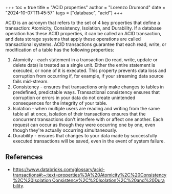 +++
toc = true
title = "ACID properties"
author = "Lorenzo Drumond"
date = "2024-10-07T11:45:57"
tags = ["database",  "acid"]
+++



ACID is an acronym that refers to the set of 4 key properties that define a transaction: Atomicity, Consistency, Isolation, and Durability. If a database operation has these ACID properties, it can be called an ACID transaction, and data storage systems that apply these operations are called transactional systems. ACID transactions guarantee that each read, write, or modification of a table has the following properties:

1. Atomicity - each statement in a transaction (to read, write, update or delete data) is treated as a single unit. Either the entire statement is executed, or none of it is executed. This property prevents data loss and corruption from occurring if, for example, if your streaming data source fails mid-stream.
2. Consistency - ensures that transactions only make changes to tables in predefined, predictable ways. Transactional consistency ensures that corruption or errors in your data do not create unintended consequences for the integrity of your table.
3. Isolation - when multiple users are reading and writing from the same table all at once, isolation of their transactions ensures that the concurrent transactions don't interfere with or affect one another. Each request can occur as though they were occurring one by one, even though they're actually occurring simultaneously.
4. Durability - ensures that changes to your data made by successfully executed transactions will be saved, even in the event of system failure.

## References

- https://www.databricks.com/glossary/acid-transactions#:~:text=properties%3A%20Atomicity%2C%20Consistency%2C%20Isolation,Consistency%2C%20Isolation%2C%20and%20Durability.
